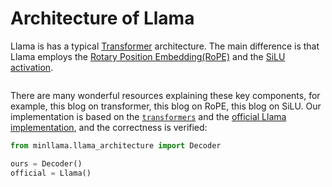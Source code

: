 # Architecture of Llama

Llama is has a typical [Transformer]() architecture. The main difference is that Llama employs the [Rotary Position Embedding(RoPE)]() and the [SiLU activation]().

![]()

There are many wonderful resources explaining these key components, for example, this blog on transformer, this blog on RoPE, this blog on SiLU. Our implementation is based on the [`transformers`]() and the [official Llama implementation](), and the correctness is verified:

```python
from minllama.llama_architecture import Decoder

ours = Decoder()
official = Llama()

```
